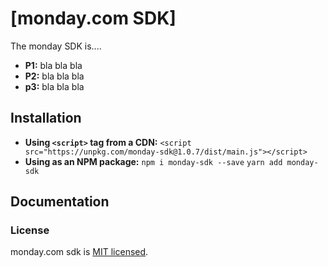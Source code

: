 # [monday.com SDK]
The monday SDK is....
* **P1:** bla bla bla
* **P2:** bla bla bla
* **p3:** bla bla bla


## Installation
* **Using `<script>` tag from a CDN:** `<script src="https://unpkg.com/monday-sdk@1.0.7/dist/main.js"></script>`
* **Using as an NPM package:** 
  `npm i monday-sdk --save`
  `yarn add monday-sdk`

## Documentation


### License
monday.com sdk is [MIT licensed](./LICENSE).
